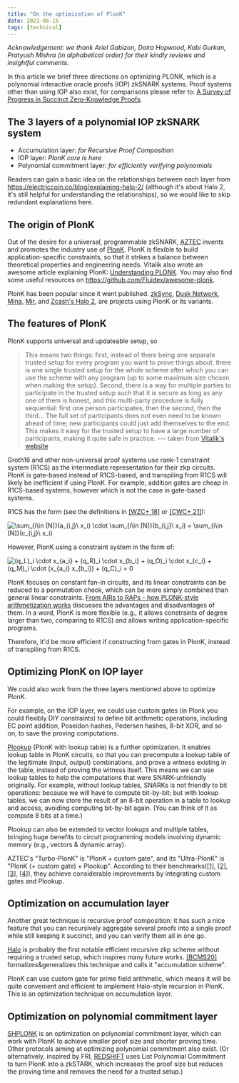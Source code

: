 ```yaml
---
title: "On the optimization of PlonK"
date: 2021-06-15
tags: [technical]
---
```


_Acknowledgement: we thank Ariel Gabizon, Daira Hopwood, Kobi Gurkan, Pratyush Mishra (in alphabetical order) for their kindly reviews and insightful comments._

In this article we brief three directions on optimizing PLONK, which is a polynomial interactive oracle proofs (IOP) zkSNARK systems. Proof systems other than using IOP also exist, for comparisons please refer to: [A Survey of Progress in Succinct Zero-Knowledge Proofs](https://telaviv2019.scalingbitcoin.org/files/a-survey-of-progress-in-succinct-zero-knowledge-proofs-towards-trustless-snarks.pptx).

## The 3 layers of a polynomial IOP zkSNARK system

+ Accumulation layer: _for Recursive Proof Composition_
+ IOP layer: _PlonK core is here_
+ Polynomial commitment layer: _for efficiently verifying polynomials_

Readers can gain a basic idea on the relationships between each layer from https://electriccoin.co/blog/explaining-halo-2/ (although it's about Halo 2, it's still helpful for understanding the relationships), so we would like to skip redundant explanations here.


## The origin of PlonK

Out of the desire for a universal, programmable zkSNARK, [AZTEC](https://aztec.network/) invents and promotes the industry use of [PlonK](https://eprint.iacr.org/2019/953.pdf). PlonK is flexible to build application-specific constraints, so that it strikes a balance between theoretical properties and engineering needs. Vitalik also wrote an awesome article explaining PlonK: [Understanding PLONK](https://vitalik.ca/general/2019/09/22/plonk.html). You may also find some useful resources on https://github.com/Fluidex/awesome-plonk.

PlonK has been popular since it went published. [zkSync](https://zksync.io/), [Dusk Network](https://dusk.network/), [Mina](https://minaprotocol.com/), [Mir](https://mirprotocol.org/), and [Zcash's Halo 2](https://zcash.github.io/halo2/concepts/arithmetization.html), are projects using PlonK or its variants.


## The features of PlonK

PlonK supports universal and updateable setup, so 

> This means two things: first, instead of there being one separate trusted setup for every program you want to prove things about, there is one single trusted setup for the whole scheme after which you can use the scheme with any program (up to some maximum size chosen when making the setup). Second, there is a way for multiple parties to participate in the trusted setup such that it is secure as long as any one of them is honest, and this multi-party procedure is fully sequential: first one person participates, then the second, then the third... The full set of participants does not even need to be known ahead of time; new participants could just add themselves to the end. This makes it easy for the trusted setup to have a large number of participants, making it quite safe in practice. --- taken from [Vitalik's website](https://vitalik.ca/general/2019/09/22/plonk.html)

Groth16 and other non-universal proof systems use rank-1 constraint system (R1CS) as the intermediate representation for their zkp circuits. PlonK is gate-based instead of R1CS-based, and transpiling from R1CS will likely be inefficient if using PlonK. For example, addition gates are cheap in R1CS-based systems, however which is not the case in gate-based systems.

R1CS has the form (see the definitions in [[WZC+ 18]](https://eprint.iacr.org/2018/691.pdf) or [[CWC+ 21]](https://eprint.iacr.org/2021/651.pdf)):
<!-- 
$$\sum_{i\in [N]}(a_{i,j}\ x_i) \cdot \sum_{i\in [N]}(b_{i,j}\ x_i) = \sum_{i\in [N]}(c_{i,j}\ x_i)$$
 -->
<img src="https://latex.codecogs.com/svg.image?\sum_{i\in&space;[N]}(a_{i,j}\&space;x_i)&space;\cdot&space;\sum_{i\in&space;[N]}(b_{i,j}\&space;x_i)&space;=&space;\sum_{i\in&space;[N]}(c_{i,j}\&space;x_i)" title="\sum_{i\in [N]}(a_{i,j}\ x_i) \cdot \sum_{i\in [N]}(b_{i,j}\ x_i) = \sum_{i\in [N]}(c_{i,j}\ x_i)" />

However, PlonK using a constraint system in the form of:
<!-- 
$$(q_L)_i \cdot x_{a_i} + (q_R)_i \cdot x_{b_i} + (q_O)_i \cdot x_{c_i} + (q_M)_i \cdot (x_{a_i} x_{b_i}) + (q_C)_i = 0$$
 -->
<img src="https://latex.codecogs.com/svg.image?(q_L)_i&space;\cdot&space;x_{a_i}&space;&plus;&space;(q_R)_i&space;\cdot&space;x_{b_i}&space;&plus;&space;(q_O)_i&space;\cdot&space;x_{c_i}&space;&plus;&space;(q_M)_i&space;\cdot&space;(x_{a_i}&space;x_{b_i})&space;&plus;&space;(q_C)_i&space;=&space;0" title="(q_L)_i \cdot x_{a_i} + (q_R)_i \cdot x_{b_i} + (q_O)_i \cdot x_{c_i} + (q_M)_i \cdot (x_{a_i} x_{b_i}) + (q_C)_i = 0" />

PlonK focuses on constant fan-in circuits, and its linear constraints can be reduced to a permutation check, which can be more simply combined than general linear constraints. [From AIRs to RAPs - how PLONK-style arithmetization works](https://hackmd.io/@aztec-network/plonk-arithmetiization-air#How-does-all-this-relate-to-R1CS) discusses the advantages and disadvantages of them. In a word, PlonK is more flexible (e.g., it allows constraints of degree larger than two, comparing to R1CS) and allows writing application-specific programs.

Therefore, it'd be more efficient if constructing from gates in PlonK, instead of transpiling from R1CS.



## Optimizing PlonK on IOP layer

We could also work from the three layers mentioned above to optimize PlonK.

For example, on the IOP layer, we could use custom gates (in Plonk you could flexibly DIY constraints) to define bit arithmetic operations, including EC point addition, Poseidon hashes, Pedersen hashes, 8-bit XOR, and so on, to save the proving computations.

[Plookup](https://eprint.iacr.org/2020/315.pdf) (PlonK with lookup table) is a further optimization. It enables lookup table in PlonK circuits, so that you can precompute a lookup table of the legitimate (input, output) combinations, and prove a witness existing in the table, instead of proving the witness itself. This means we can use lookup tables to help the computations that were SNARK-unfriendly originally. For example, without lookup tables, SNARKs is not friendly to bit operations: because we will have to compute bit-by-bit; but with lookup tables, we can now store the result of an 8-bit operation in a table to lookup and access, avoiding computing bit-by-bit again. (You can think of it as compute 8 bits at a time.)

Plookup can also be extended to vector lookups and multiple tables, bringing huge benefits to circuit programming models involving dynamic memory (e.g., vectors & dynamic array).

AZTEC's "Turbo-PlonK" is "PlonK + custom gate", and its "Ultra-PlonK" is "PlonK (+ custom gate) + Plookup". According to their benchmarks([[1]](https://medium.com/aztec-protocol/plonk-benchmarks-2-5x-faster-than-groth16-on-mimc-9e1009f96dfe), [[2]](https://medium.com/aztec-protocol/plonk-benchmarks-ii-5x-faster-than-groth16-on-pedersen-hashes-ea5285353db0), [[3]](https://medium.com/aztec-protocol/aztecs-zk-zk-rollup-looking-behind-the-cryptocurtain-2b8af1fca619), [[4]](https://www.youtube.com/watch?v=Vdlc1CmRYRY&t=1560s)), they achieve considerable improvements by integrating custom gates and Plookup.


## Optimization on accumulation layer

Another great technique is recursive proof composition: it has such a nice feature that you can recursively aggregate several proofs into a single proof while still keeping it succinct, and you can verify them all in one go.

[Halo](https://eprint.iacr.org/2019/1021.pdf) is probably the first notable efficient recursive zkp scheme without requiring a trusted setup, which inspires many future works. [[BCMS20]](https://eprint.iacr.org/2020/499.pdf) formalizes&generalizes this technique and calls it "accumulation scheme".

PlonK can use custom gate for prime field arithmetic, which means it will be quite convenient and efficient to implement Halo-style recursion in PlonK. This is an optimization technique on accumulation layer.

## Optimization on polynomial commitment layer

[SHPLONK](https://eprint.iacr.org/2020/081.pdf) is an optimization on polynomial commitment layer, which can work with PlonK to achieve smaller proof size and shorter proving time. Other protocols aiming at optimizing polynomial commitment also exist. (Or alternatively, inspired by FRI, [REDSHIFT](https://eprint.iacr.org/2019/1400.pdf) uses List Polynomial Commitment to turn PlonK into a zkSTARK, which increases the proof size but reduces the proving time and removes the need for a trusted setup.)
